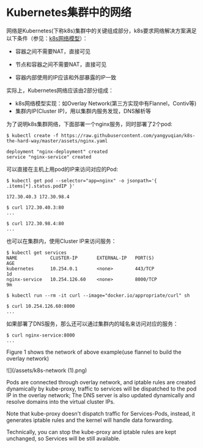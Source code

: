 # Kubernetes集群中的网络

网络是Kubernetes\(下称k8s\)集群中的关键组成部分，k8s要求网络解决方案满足以下条件（参见：[k8s网络模型](https://kubernetes.io/docs/admin/networking/#kubernetes-model)）：

* 容器之间不需要NAT，直接可见

* 节点和容器之间不需要NAT，直接可见

* 容器内部使用的IP应该和外部暴露的IP一致

实际上，Kubernetes网络应该由2部分组成：

* k8s网络模型实现：如Overlay Network\(第三方实现中有Flannel，Contiv等\)
* 集群内IP\(Cluster IP\)，用以集群内服务发现，DNS解析等

为了说明k8s集群网络，下面部署一个nginx服务，同时部署了2个pod:

```
$ kubectl create -f https://raw.githubusercontent.com/yangyuqian/k8s-the-hard-way/master/assets/nginx.yaml

deployment "nginx-deployment" created
service "nginx-service" created
```

可以直接在主机上用pod的IP来访问对应的Pod:

```
$ kubectl get pod --selector="app=nginx" -o jsonpath='{ .items[*].status.podIP }'

172.30.40.3 172.30.98.4

$ curl 172.30.40.3:80
...

$ curl 172.30.98.4:80
...
```

也可以在集群内，使用Cluster IP来访问服务：

```
$ kubectl get services
NAME            CLUSTER-IP       EXTERNAL-IP   PORT(S)                               AGE
kubernetes      10.254.0.1       <none>        443/TCP                               1d
nginx-service   10.254.126.60    <none>        8000/TCP                              9m

$ kubectl run --rm -it curl --image="docker.io/appropriate/curl" sh

$ curl 10.254.126.60:8000
...
```

如果部署了DNS服务，那么还可以通过集群内的域名来访问对应的服务：

```
$ curl nginx-service:8000
...
```

Figure 1 shows the network of above example\(use flannel to build the overlay network\)

![](/assets/k8s-network \(1\).png)

Pods are connected through overlay network, and iptable rules are created dynamically by kube-proxy, traffic to services will be dispatched to the pod IP in the overlay network; The DNS server is also updated dynamically and resolve domains into the virtual cluster IPs.

Note that kube-proxy doesn't dispatch traffic for Services-Pods, instead, it generates iptable rules and the kernel will handle data forwarding.

Technically, you can stop the kube-proxy and iptable rules are kept unchanged, so Services will be still available.



